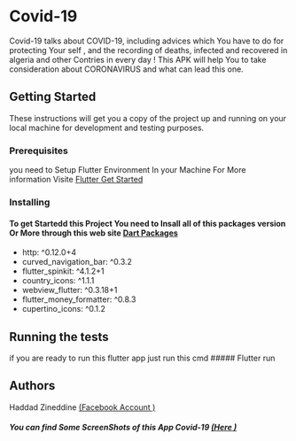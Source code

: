 # Covid-19
 Covid-19 talks about COVID-19, including advices which You have to do for protecting Your self , and the recording of deaths, infected and recovered in algeria and other Contries in every day ! 
This APK will help You to take consideration about CORONAVIRUS and what can lead this one.

## Getting Started
These instructions will get you a copy of the project up and running on your local machine for development and testing purposes.

### Prerequisites
you need to Setup Flutter Environment In your Machine For More information Visite [Flutter Get Started](https://flutter.dev/docs/get-started/install)

### Installing
#### To get Startedd this Project You need to Insall all of this packages version Or More through this web site [Dart Packages](https://pub.dev/)
* http: ^0.12.0+4
* curved_navigation_bar: ^0.3.2
* flutter_spinkit: ^4.1.2+1
* country_icons: ^1.1.1
* webview_flutter: ^0.3.18+1
* flutter_money_formatter: ^0.8.3
* cupertino_icons: ^0.1.2
## Running the tests
if you are ready to run this flutter app just run this cmd ##### Flutter run

## Authors
Haddad Zineddine [(Facebook Account )](https://www.facebook.com/Zineddine.Haddad.2019/)

##### You can find Some ScreenShots of this App Covid-19 [(Here )](https://www.facebook.com/photo/?fbid=255371308833814) 

